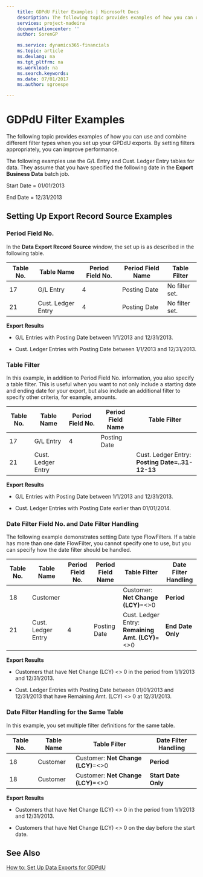 ```yaml
---
    title: GDPdU Filter Examples | Microsoft Docs
    description: The following topic provides examples of how you can use and combine different filter types when you set up your GPDdU exports. By setting filters appropriately, you can improve performance.
    services: project-madeira
    documentationcenter: ''
    author: SorenGP

    ms.service: dynamics365-financials
    ms.topic: article
    ms.devlang: na
    ms.tgt_pltfrm: na
    ms.workload: na
    ms.search.keywords:
    ms.date: 07/01/2017
    ms.author: sgroespe

---
```

# GDPdU Filter Examples
The following topic provides examples of how you can use and combine different filter types when you set up your GPDdU exports. By setting filters appropriately, you can improve performance.  
  
 The following examples use the G/L Entry and Cust. Ledger Entry tables for data. They assume that you have specified the following date in the **Export Business Data** batch job.  
  
 Start Date = 01/01/2013  
  
 End Date = 12/31/2013  
  
## Setting Up Export Record Source Examples  
  
### Period Field No.  
 In the **Data Export Record Source** window, the set up is as described in the following table.  
  
|Table No.|Table Name|Period Field No.|Period Field Name|Table Filter|  
|---------------|----------------|----------------------|-----------------------|------------------|  
|17|G/L Entry|4|Posting Date|No filter set.|  
|21|Cust. Ledger Entry|4|Posting Date|No filter set.|  
  
 **Export Results**  
  
-   G/L Entries with Posting Date between 1/1/2013 and 12/31/2013.  
  
-   Cust. Ledger Entries with Posting Date between 1/1/2013 and 12/31/2013.  
  
### Table Filter  
 In this example, in addition to Period Field No. information, you also specify a table filter. This is useful when you want to not only include a starting date and ending date for your export, but also include an additional filter to specify other criteria, for example, amounts.  
  
|Table No.|Table Name|Period Field No.|Period Field Name|Table Filter|  
|---------------|----------------|----------------------|-----------------------|------------------|  
|17|G/L Entry|4|Posting Date||  
|21|Cust. Ledger Entry|||Cust. Ledger Entry: **Posting Date=..31-12-13**|  
  
 **Export Results**  
  
-   G/L Entries with Posting Date between 1/1/2013 and 12/31/2013.  
  
-   Cust. Ledger Entries with Posting Date earlier than 01/01/2014.  
  
### Date Filter Field No. and Date Filter Handling  
 The following example demonstrates setting Date type FlowFilters. If a table has more than one date FlowFilter, you cannot specify one to use, but you can specify how the date filter should be handled.  
  
|Table No.|Table Name|Period Field No.|Period Field Name|Table Filter|Date Filter Handling|  
|---------------|----------------|----------------------|-----------------------|------------------|--------------------------|  
|18|Customer|||Customer: **Net Change (LCY)**=<>0|**Period**|  
|21|Cust. Ledger Entry|4|Posting Date|Cust. Ledger Entry: **Remaining Amt. (LCY)**=<>0|**End Date Only**|  
  
 **Export Results**  
  
-   Customers that have Net Change (LCY) <> 0 in the period from 1/1/2013 and 12/31/2013.  
  
-   Cust. Ledger Entries with Posting Date between 01/01/2013 and 12/31/2013 that have Remaining Amt. (LCY) <> 0 at 12/31/2013.  
  
### Date Filter Handling for the Same Table  
 In this example, you set multiple filter definitions for the same table.  
  
|Table No.|Table Name|Table Filter|Date Filter Handling|  
|---------------|----------------|------------------|--------------------------|  
|18|Customer|Customer: **Net Change (LCY)**=<>0|**Period**|  
|18|Customer|Customer: **Net Change (LCY)**=<>0|**Start Date Only**|  
  
 **Export Results**  
  
-   Customers that have Net Change (LCY) <> 0 in the period from 1/1/2013 and 12/31/2013.  
  
-   Customers that have Net Change (LCY) <> 0 on the day before the start date.  
  
## See Also  
 [How to: Set Up Data Exports for GDPdU](how-to-set-up-data-exports-for-gdpdu.md)